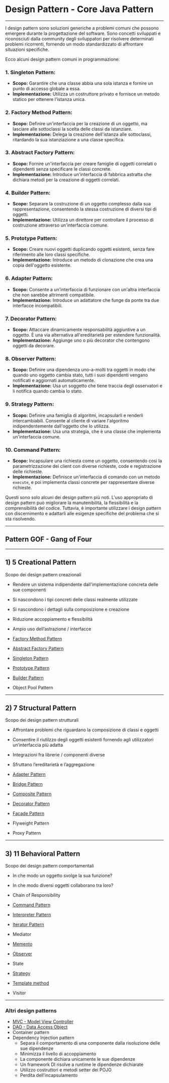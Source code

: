 # Design Pattern - Core Java Pattern

---

I design pattern sono soluzioni generiche a problemi comuni che possono emergere durante la progettazione del software. Sono concetti sviluppati e riconosciuti dalla community degli sviluppatori per risolvere determinati problemi ricorrenti, fornendo un modo standardizzato di affrontare situazioni specifiche.

Ecco alcuni design pattern comuni in programmazione:

### 1. **Singleton Pattern:**

- **Scopo:** Garantire che una classe abbia una sola istanza e fornire un punto di accesso globale a essa.
- **Implementazione:** Utilizza un costruttore privato e fornisce un metodo statico per ottenere l'istanza unica.

### 2. **Factory Method Pattern:**

- **Scopo:** Definire un'interfaccia per la creazione di un oggetto, ma lasciare alle sottoclassi la scelta delle classi da istanziare.
- **Implementazione:** Delega la creazione dell'istanza alle sottoclassi, ritardando la sua istanziazione a una classe specifica.

### 3. **Abstract Factory Pattern:**

- **Scopo:** Fornire un'interfaccia per creare famiglie di oggetti correlati o dipendenti senza specificare le classi concrete.
- **Implementazione:** Introduce un'interfaccia di fabbrica astratta che dichiara metodi per la creazione di oggetti correlati.

### 4. **Builder Pattern:**

- **Scopo:** Separare la costruzione di un oggetto complesso dalla sua rappresentazione, consentendo la stessa costruzione di diversi tipi di oggetti.
- **Implementazione:** Utilizza un direttore per controllare il processo di costruzione attraverso un'interfaccia comune.

### 5. **Prototype Pattern:**

- **Scopo:** Creare nuovi oggetti duplicando oggetti esistenti, senza fare riferimento alle loro classi specifiche.
- **Implementazione:** Introduce un metodo di clonazione che crea una copia dell'oggetto esistente.

### 6. **Adapter Pattern:**

- **Scopo:** Consente a un'interfaccia di funzionare con un'altra interfaccia che non sarebbe altrimenti compatibile.
- **Implementazione:** Introduce un adattatore che funge da ponte tra due interfacce incompatibili.

### 7. **Decorator Pattern:**

- **Scopo:** Attaccare dinamicamente responsabilità aggiuntive a un oggetto. È una via alternativa all'ereditarietà per estendere funzionalità.
- **Implementazione:** Aggiunge uno o più decorator che contengono oggetti da decorare.

### 8. **Observer Pattern:**

- **Scopo:** Definire una dipendenza uno-a-molti tra oggetti in modo che quando uno oggetto cambia stato, tutti i suoi dipendenti vengano notificati e aggiornati automaticamente.
- **Implementazione:** Usa un soggetto che tiene traccia degli osservatori e li notifica quando cambia lo stato.

### 9. **Strategy Pattern:**

- **Scopo:** Definire una famiglia di algoritmi, incapsularli e renderli intercambiabili. Consente al cliente di variare l'algoritmo indipendentemente dall'oggetto che lo utilizza.
- **Implementazione:** Usa una strategia, che è una classe che implementa un'interfaccia comune.

### 10. **Command Pattern:**

- **Scopo:** Incapsulare una richiesta come un oggetto, consentendo così la parametrizzazione dei client con diverse richieste, code e registrazione delle richieste.
- **Implementazione:** Definisce un'interfaccia di comando con un metodo `execute`, e poi implementa classi concrete per rappresentare diverse richieste.

Questi sono solo alcuni dei design pattern più noti. L'uso appropriato di design pattern può migliorare la manutenibilità, la flessibilità e la comprensibilità del codice. Tuttavia, è importante utilizzare i design pattern con discernimento e adattarli alle esigenze specifiche del problema che si sta risolvendo.

---

## Pattern GOF - Gang of Four

---

## 1) 5 Creational Pattern

Scopo dei design pattern creazionali
- Rendere un sistema indipendente dall’implementazione concreta delle sue componenti
- Si nascondono i tipi concreti delle classi realmente utilizzate
- Si nascondono i dettagli sulla composizione e creazione
- Riduzione accoppiamento e flessibilità
- Ampio uso dell’astrazione / interfacce

- [Factory Method Pattern](https://github.com/maboglia/CorsoJava/blob/master/appunti/035_factory_pattern.md)
- [Abstract Factory Pattern](https://it.wikipedia.org/wiki/Abstract_factory)
- [Singleton Pattern](https://github.com/maboglia/CorsoJava/blob/master/appunti/033_singleton_pattern.md)
- [Prototype Pattern](https://it.wikipedia.org/wiki/Prototype_pattern)
- [Builder Pattern](https://it.wikipedia.org/wiki/Builder)
- Object Pool Pattern

---

## 2) 7 Structural Pattern

Scopo dei design pattern strutturali
- Affrontare problemi che riguardano la composizione
di classi e oggetti
- Consentire il riutilzzo degli oggetti esistenti fornendo
agli utilizzatori un’interfaccia più adatta
- Integrazioni fra librerie / componenti diverse
- Sfruttano l’ereditarietà e l’aggregazione

- [Adapter Pattern](https://it.wikipedia.org/wiki/Adapter_pattern)
- [Bridge Pattern](https://it.wikipedia.org/wiki/Bridge_pattern)
- [Composite Pattern](https://it.wikipedia.org/wiki/Composite)
- [Decorator Pattern](https://github.com/maboglia/CorsoJava/blob/master/appunti/034_decorator_pattern.md)
- [Facade Pattern](https://it.wikipedia.org/wiki/Fa%C3%A7ade_pattern)
- Flyweight Pattern
- Proxy Pattern

---

## 3) 11 Behavioral Pattern

Scopo dei design pattern comportamentali
- In che modo un oggetto svolge la sua funzione?
- In che modo diversi oggetti collaborano tra loro?

- Chain of Responsibility
- [Command Pattern](https://it.wikipedia.org/wiki/Command_pattern)
- [Interpreter Pattern](https://it.wikipedia.org/wiki/Interpreter_pattern)
- [Iterator Pattern](https://it.wikipedia.org/wiki/Iterator_pattern)
- Mediator
- [Memento](https://it.wikipedia.org/wiki/Memento_pattern)
- [Observer](https://it.wikipedia.org/wiki/Observer_pattern)
- State
- [Strategy](https://it.wikipedia.org/wiki/Strategy_pattern)
- [Template method](https://it.wikipedia.org/wiki/Template_method)
- Visitor

---

### Altri design patterns

- [MVC - Model View Controller](https://it.wikipedia.org/wiki/Model-view-controller)
- [DAO - Data Access Object](https://github.com/maboglia/CorsoJava/blob/master/appunti/036_dao_pattern.md)
- Container pattern
- Dependency Injection pattern
  - Separa il comportamento di una componente dalla risoluzione delle sue   dipendenze
  - Minimizza il livello di accoppiamento
  - La componente dichiara unicamente le sue dipendenze
  - Un framework DI risolve a runtime le dipendenze dichiarate
  - Utilizzo costruttori e metodi setter dei POJO
  - Perdita dell’incapsulamento
